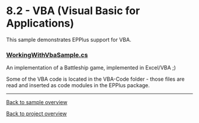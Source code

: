 ﻿# 8.2 - VBA (Visual Basic for Applications)
This sample demonstrates EPPlus support for VBA.

### [WorkingWithVbaSample.cs](WorkingWithVbaSample.cs)
An implementation of a Battleship game, implemented in Excel/VBA ;)

Some of the VBA code is located in the VBA-Code folder - those files are read and inserted as code modules in the EPPlus package.

---
[Back to sample overview](..%2FReadme.md)

[Back to project overview](..%2F..%2FReadme.md)
